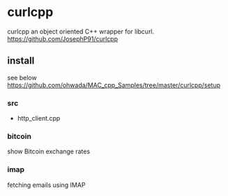 curlcpp
===============


curlcpp
an object oriented C++ wrapper for libcurl. 
https://github.com/JosephP91/curlcpp  


## install 
see below
https://github.com/ohwada/MAC_cpp_Samples/tree/master/curlcpp/setup   


### src  
- http_client.cpp  

### bitcoin  
show Bitcoin exchange rates

### imap  
fetching emails using IMAP  

